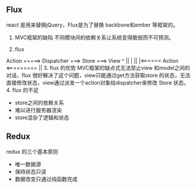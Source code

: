 ## Flux

react 是用来替换jQuery，Flux是为了替换 backbone和ember 等框架的。
1. MVC框架的缺陷
不同模块间的依赖关系让系统变得脆弱而不可预测。

2. flux 

Action =====> Dispatcher ===> Store  ===>  View
                 ^                           ||
                 |                           || 
                 |<====== Action  <========= ||
3. flux 的优势
MVC框架的缺点式无法禁止view 和model之间的对话，flux 很好解决了这个问题，view只能通过get方法获取store 的状态，无法直接修改状态，view通过派发一个action对象给dispatcher来修改 Store 状态。
4. flux 的不足
* store之间的依赖关系
* 难以进行服务器渲染
* store混杂了逻辑和状态


## Redux 

redux 的三个基本原则
* 唯一数据源
* 保持状态只读
* 数据改变只通过纯函数完成




